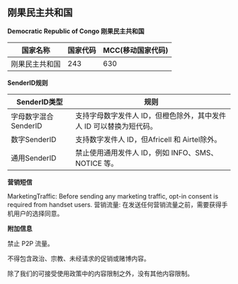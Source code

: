 ## 刚果民主共和国

__Democratic Republic of Congo  刚果民主共和国__

| 国家名称    | 国家代码 | MCC(移动国家代码) |
|---------|------|-------------|
| 刚果民主共和国 | 243  | 630         |

__SenderID规则__

| SenderID类型     | 规则                                    |
|----------------|---------------------------------------|
| 字母数字混合SenderID | 支持字母数字发件人 ID，但橙色除外，其中发件人 ID 可以替换为短代码。 |
| 数字SenderID     | 支持数字发件人 ID，但Africell 和 Airtel除外。      |
| 通用SenderID     | 禁止使用通用发件人 ID，例如 INFO、SMS、NOTICE 等。    |


__营销短信__

MarketingTraffic: Before sending any marketing traffic, opt-in consent is required from handset users.
营销流量: 在发送任何营销流量之前，需要获得手机用户的选择同意。


__附加信息__

禁止 P2P 流量。

不得包含政治、宗教、未经请求的促销或赌博内容。

除了我们的可接受使用政策中的内容限制之外，没有其他内容限制。

